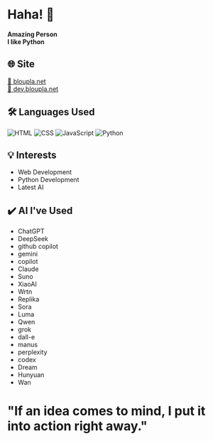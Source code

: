 # Haha! 👋
  
  **Amazing Person**  
  **I like Python**  

  ## 🌐 Site
  [🔗 bloupla.net](https://bloupla.net)<br>
  [🔗 dev.bloupla.net](https://dev.bloupla.net)

  ## 🛠️ Languages Used
  ![HTML](https://img.shields.io/badge/HTML-E34F26?style=flat&logo=html5&logoColor=white)
  ![CSS](https://img.shields.io/badge/CSS-1572B6?style=flat&logo=css3&logoColor=white)
  ![JavaScript](https://img.shields.io/badge/JavaScript-F7DF1E?style=flat&logo=javascript&logoColor=black)
  ![Python](https://img.shields.io/badge/Python-3776AB?style=flat&logo=python&logoColor=white)

  ## 💡 Interests
  - Web Development
  - Python Development
  - Latest AI

  ## ✔️ AI I've Used
  - ChatGPT
  - DeepSeek
  - github copilot
  - gemini
  - copilot
  - Claude
  - Suno
  - XiaoAI
  - Wrtn
  - Replika
  - Sora
  - Luma
  - Qwen
  - grok
  - dall-e
  - manus
  - perplexity
  - codex
  - Dream
  - Hunyuan
  - Wan

  # "If an idea comes to mind, I put it into action right away."
